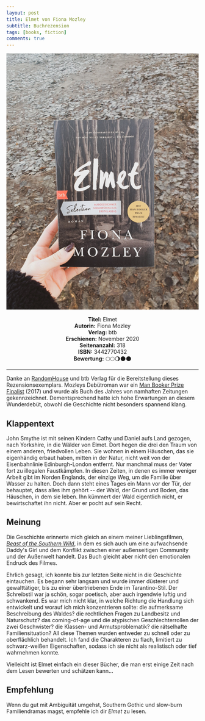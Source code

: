 ```yaml
---
layout: post
title: Elmet von Fiona Mozley
subtitle: Buchrezension
tags: [books, fiction]
comments: true
---
```


![cover](../assets/img/elmet.jpg)

<div align="center"><strong>Titel:</strong>  Elmet</div>
<div align="center"><strong>Autorin:</strong> Fiona Mozley</div>
<div align="center"><strong>Verlag:</strong> btb</div>
<div align="center"><strong>Erschienen:</strong> November 2020</div>
<div align="center"><strong>Seitenanzahl:</strong> 318</div>
<div align="center"><strong>ISBN:</strong> 3442770432</div>
<div align="center"><strong>Bewertung:</strong> 🌕🌕🌖🌑🌑</div>

___

Danke an [RandomHouse](https://blogger.randomhouse.de/) und btb Verlag für die Bereitstellung dieses Rezensionsexemplars. Mozleys Debütroman war ein [Man Booker Prize Finalist](https://thebookerprizes.com/books/elmet-by) (2017) und wurde als Buch des Jahres von namhaften Zeitungen gekennzeichnet. Dementsprechend hatte ich hohe Erwartungen an diesem Wunderdebüt, obwohl die Geschichte nicht besonders spannend klang.

Klappentext
-----------

John Smythe ist mit seinen Kindern Cathy und Daniel aufs Land gezogen, nach Yorkshire, in die Wälder von Elmet. Dort hegen die drei den Traum von einem anderen, friedvollen Leben. Sie wohnen in einem Häuschen, das sie eigenhändig erbaut haben, mitten in der Natur, nicht weit von der Eisenbahnlinie Edinburgh-London entfernt. Nur manchmal muss der Vater fort zu illegalen Faustkämpfen. In diesen Zeiten, in denen es immer weniger Arbeit gibt im Norden Englands, der einzige Weg, um die Familie über Wasser zu halten. Doch dann steht eines Tages ein Mann vor der Tür, der behauptet, dass alles ihm gehört -- der Wald, der Grund und Boden, das Häuschen, in dem sie leben. Ihn kümmert der Wald eigentlich nicht, er bewirtschaftet ihn nicht. Aber er pocht auf sein Recht.

Meinung
-------

Die Geschichte erinnerte mich gleich an einem meiner Lieblingsfilmen, [*Beast of the Southern Wild*](https://www.youtube.com/watch?v=rmBc9ZazMe0), in dem es sich auch um eine aufwachsende Daddy's Girl und dem Konflikt zwischen einer außenseitigen Community und der Außenwelt handelt. Das Buch gleicht aber nicht den emotionalen Endruck des Filmes.

Ehrlich gesagt, ich konnte bis zur letzten Seite nicht in die Geschichte eintauchen. Es begann sehr langsam und wurde immer düsterer und gewalttätiger, bis zu einer übertriebenen Ende im Tarantino-Stil. Der Schreibstil war ja schön, sogar poetisch, aber auch irgendwie luftig und schwankend. Es war mich nicht klar, in welche Richtung die Handlung sich entwickelt und worauf ich mich konzentrieren sollte: die aufmerksame Beschreibung des Waldes? die rechtlichen Fragen zu Landbesitz und Naturschutz? das coming-of-age und die atypischen Geschlechterrollen der zwei Geschwister? die Klassen- und Armutsproblematik? die rätselhafte Familiensituation? All diese Themen wurden entweder zu schnell oder zu oberflächlich behandelt. Ich fand die Charakteren zu flach, limitiert zu schwarz-weißen Eigenschaften, sodass ich sie nicht als realistisch oder tief wahrnehmen konnte.

Vielleicht ist Elmet einfach ein dieser Bücher, die man erst einige Zeit nach dem Lesen bewerten und schätzen kann...

Empfehlung
----------

Wenn du gut mit Ambiguität umgehst, Southern Gothic und slow-burn Familiendramas magst, empfehle ich dir *Elmet* zu lesen.
